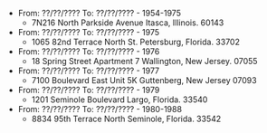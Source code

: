 - From: ??/??/???? To: ??/??/???? - 1954-1975
	- 7N216 North Parkside Avenue
	  Itasca, Illinois. 60143
- From: ??/??/???? To: ??/??/???? - 1975
	- 1065 82nd Terrace North
	  St. Petersburg, Florida. 33702
- From: ??/??/???? To: ??/??/???? - 1976
	- 18 Spring Street Apartment 7
	  Wallington, New Jersey. 07055
- From: ??/??/???? To: ??/??/???? - 1977
	- 7100 Boulevard East Unit 5K
	  Guttenberg, New Jersey 07093
- From: ??/??/???? To: ??/??/???? - 1979
	- 1201 Seminole Boulevard
	  Largo, Florida. 33540
- From: ??/??/???? To: ??/??/???? - 1980-1988
	- 8834 95th Terrace North
	  Seminole, Florida. 33542